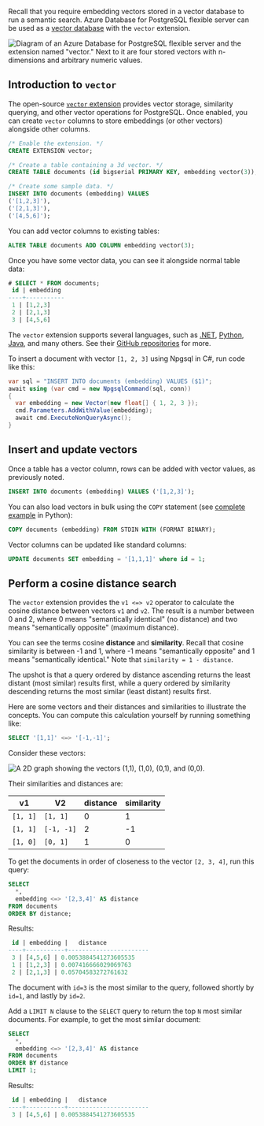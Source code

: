 Recall that you require embedding vectors stored in a vector database to run a semantic search. Azure Database for PostgreSQL flexible server can be used as a [vector database](/azure/postgresql/flexible-server/how-to-use-pgvector) with the `vector` extension.

![Diagram of an Azure Database for PostgreSQL flexible server and the extension named "vector." Next to it are four stored vectors with n-dimensions and arbitrary numeric values.](../media/store-vectors.png)

## Introduction to `vector`

The open-source [`vector` extension](https://github.com/pgvector/pgvector) provides vector storage, similarity querying, and other vector operations for PostgreSQL. Once enabled, you can create `vector` columns to store embeddings (or other vectors) alongside other columns.

```sql
/* Enable the extension. */
CREATE EXTENSION vector;

/* Create a table containing a 3d vector. */
CREATE TABLE documents (id bigserial PRIMARY KEY, embedding vector(3));

/* Create some sample data. */
INSERT INTO documents (embedding) VALUES
('[1,2,3]'),
('[2,1,3]'),
('[4,5,6]');
```

You can add vector columns to existing tables:

```sql
ALTER TABLE documents ADD COLUMN embedding vector(3);
```

Once you have some vector data, you can see it alongside normal table data:

```sql
# SELECT * FROM documents;
 id | embedding
----+-----------
 1 | [1,2,3]
 2 | [2,1,3]
 3 | [4,5,6]
```

The `vector` extension supports several languages, such as [.NET](https://github.com/pgvector/pgvector-dotnet), [Python](https://github.com/pgvector/pgvector-python), [Java](https://github.com/pgvector/pgvector-java), and many others. See their [GitHub repositories](https://github.com/orgs/pgvector/repositories?type=all) for more.

To insert a document with vector `[1, 2, 3]` using Npgsql in C#, run code like this:

```c#
var sql = "INSERT INTO documents (embedding) VALUES ($1)";
await using (var cmd = new NpgsqlCommand(sql, conn))
{
  var embedding = new Vector(new float[] { 1, 2, 3 });
  cmd.Parameters.AddWithValue(embedding);
  await cmd.ExecuteNonQueryAsync();
}
```

## Insert and update vectors

Once a table has a vector column, rows can be added with vector values, as previously noted.

```sql
INSERT INTO documents (embedding) VALUES ('[1,2,3]');
```

You can also load vectors in bulk using the `COPY` statement (see [complete example](https://github.com/pgvector/pgvector-python/tree/master/examples) in Python):

```sql
COPY documents (embedding) FROM STDIN WITH (FORMAT BINARY);
```

Vector columns can be updated like standard columns:

```sql
UPDATE documents SET embedding = '[1,1,1]' where id = 1;
```

## Perform a cosine distance search

The `vector` extension provides the `v1 <=> v2` operator to calculate the cosine distance between vectors `v1` and `v2`. The result is a number between 0 and 2, where 0 means "semantically identical" (no distance) and two means "semantically opposite" (maximum distance).

You can see the terms cosine **distance** and **similarity**. Recall that cosine similarity is between -1 and 1, where -1 means "semantically opposite" and 1 means "semantically identical." Note that `similarity = 1 - distance`.

The upshot is that a query ordered by distance ascending returns the least distant (most similar) results first, while a query ordered by similarity descending returns the most similar (least distant) results first.

Here are some vectors and their distances and similarities to illustrate the concepts. You can compute this calculation yourself by running something like:

```sql
SELECT '[1,1]' <=> '[-1,-1]';
```

Consider these vectors:

![A 2D graph showing the vectors (1,1), (1,0), (0,1), and (0,0).](../media/vectors.png)

Their similarities and distances are:

| v1   | V2    | distance | similarity |
| -------- | ---------- | -------- | ---------- |
| `[1, 1]` | `[1, 1]` | 0    | 1     |
| `[1, 1]` | `[-1, -1]` | 2    | -1    |
| `[1, 0]` | `[0, 1]` | 1    | 0     |

To get the documents in order of closeness to the vector `[2, 3, 4]`, run this query:

```sql
SELECT
  *,
  embedding <=> '[2,3,4]' AS distance
FROM documents
ORDER BY distance;
```

Results:

```sql
 id | embedding |   distance
----+-----------+-----------------------
 3 | [4,5,6] | 0.0053884541273605535
 1 | [1,2,3] | 0.007416666029069763
 2 | [2,1,3] | 0.05704583272761632
```

The document with `id=3` is the most similar to the query, followed shortly by `id=1`, and lastly by `id=2`.

Add a `LIMIT N` clause to the `SELECT` query to return the top `N` most similar documents. For example, to get the most similar document:

```sql
SELECT
  *,
  embedding <=> '[2,3,4]' AS distance
FROM documents
ORDER BY distance
LIMIT 1;
```

Results:

```sql
 id | embedding |   distance
----+-----------+-----------------------
 3 | [4,5,6] | 0.0053884541273605535
```


